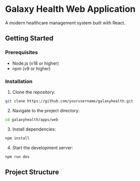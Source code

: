 # Galaxy Health Web Application

A modern healthcare management system built with React.

## Getting Started

### Prerequisites

- Node.js (v18 or higher)
- npm (v9 or higher)

### Installation

1. Clone the repository:
```bash
git clone https://github.com/yourusername/galaxyhealth.git
```

2. Navigate to the project directory:
```bash
cd galaxyhealth/apps/web
```

3. Install dependencies:
```bash
npm install
```

4. Start the development server:
```bash
npm run dev
```

## Project Structure 